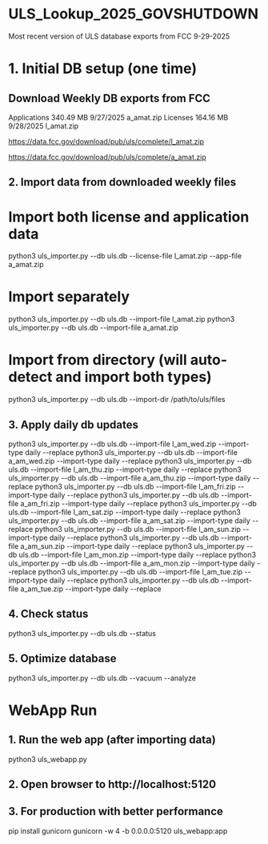 # ULS_Lookup_2025_GOVSHUTDOWN
Most recent version of ULS database exports from FCC 9-29-2025

# 1. Initial DB setup (one time)
## Download Weekly DB exports from FCC
Applications 	340.49 MB 	9/27/2025 a_amat.zip
Licenses 	164.16 MB 	9/28/2025 l_amat.zip

https://data.fcc.gov/download/pub/uls/complete/l_amat.zip

https://data.fcc.gov/download/pub/uls/complete/a_amat.zip
## 2. Import data from downloaded weekly files
# Import both license and application data
python3 uls_importer.py --db uls.db --license-file l_amat.zip --app-file a_amat.zip

# Import separately
python3 uls_importer.py --db uls.db --import-file l_amat.zip
python3 uls_importer.py --db uls.db --import-file a_amat.zip

# Import from directory (will auto-detect and import both types)
python3 uls_importer.py --db uls.db --import-dir /path/to/uls/files



## 3. Apply daily db updates
python3 uls_importer.py --db uls.db --import-file l_am_wed.zip --import-type daily --replace
python3 uls_importer.py --db uls.db --import-file a_am_wed.zip --import-type daily --replace
python3 uls_importer.py --db uls.db --import-file l_am_thu.zip --import-type daily --replace
python3 uls_importer.py --db uls.db --import-file a_am_thu.zip --import-type daily --replace
python3 uls_importer.py --db uls.db --import-file l_am_fri.zip --import-type daily --replace
python3 uls_importer.py --db uls.db --import-file a_am_fri.zip --import-type daily --replace
python3 uls_importer.py --db uls.db --import-file l_am_sat.zip --import-type daily --replace
python3 uls_importer.py --db uls.db --import-file a_am_sat.zip --import-type daily --replace
python3 uls_importer.py --db uls.db --import-file l_am_sun.zip --import-type daily --replace
python3 uls_importer.py --db uls.db --import-file a_am_sun.zip --import-type daily --replace
python3 uls_importer.py --db uls.db --import-file l_am_mon.zip --import-type daily --replace
python3 uls_importer.py --db uls.db --import-file a_am_mon.zip --import-type daily --replace
python3 uls_importer.py --db uls.db --import-file l_am_tue.zip --import-type daily --replace
python3 uls_importer.py --db uls.db --import-file a_am_tue.zip --import-type daily --replace

## 4. Check status
python3 uls_importer.py --db uls.db --status

## 5. Optimize database
python3 uls_importer.py --db uls.db --vacuum --analyze

# WebApp Run 

## 1. Run the web app (after importing data)
python3 uls_webapp.py

## 2. Open browser to http://localhost:5120

## 3. For production with better performance
pip install gunicorn
gunicorn -w 4 -b 0.0.0.0:5120 uls_webapp:app




